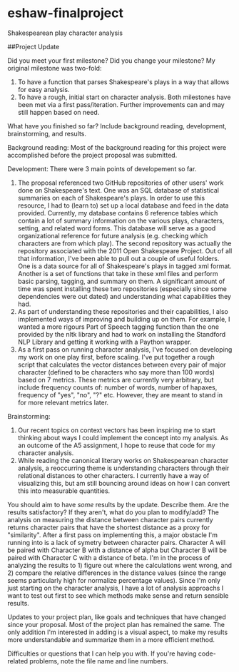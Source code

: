 # eshaw-finalproject
Shakespearean play character analysis

##Project Update

Did you meet your first milestone? Did you change your milestone?
My original milestone was two-fold:
1) To have a function that parses Shakespeare's plays in a way that allows for easy analysis.
2) To have a rough, initial start on character analysis.
Both milestones have been met via a first pass/iteration. Further improvements can and may still happen based on need.

What have you finished so far? Include background reading, development, brainstorming, and results.

Background reading:
Most of the background reading for this project were accomplished before the project proposal was submitted.

Development:
There were 3 main points of developement so far.
1) The proposal referenced two GitHub repositories of other users' work done on Shakespeare's text. One was an SQL database of statistical summaries on each of Shakespeare's plays. In order to use this resource, I had to (learn to) set up a local database and feed in the data provided. Currently, my database contains 6 reference tables which contain a lot of summary information on the various plays, characters, setting, and related word forms. This database will serve as a good organizational reference for future analysis (e.g. checking which characters are from which play). The second repository was actually the repository associated with the 2011 Open Shakespeare Project. Out of all that information, I've been able to pull out a couple of useful folders. One is a data source for all of Shakespeare's plays in tagged xml format. Another is a set of functions that take in these xml files and perform basic parsing, tagging, and summary on them. A significant amount of time was spent installing these two repositories (especially since some dependencies were out dated) and understanding what capabilities they had.
2) As part of understanding these repositories and their capabilities, I also implemented ways of improving and building up on them. For example, I wanted a more rigours Part of Speech tagging function than the one provided by the nltk library and had to work on installing the Standford NLP Library and getting it working with a Paython wrapper.
3) As a first pass on running character analysis, I've focused on developing my work on one play first, before scaling. I've put together a rough script that calculates the vector distances between every pair of major character (defined to be characters who say more than 100 words) based on 7 metrics. These metrics are currently very arbitrary, but include frequency counts of: number of words, number of hapaxes, frequency of "yes", "no", "?" etc. However, they are meant to stand in for more relevant metrics later.

Brainstorming:
1) Our recent topics on context vectors has been inspiring me to start thinking about ways I could implement the concept into my analysis. As an outcome of the A5 assignment, I hope to reuse that code for my character analysis.
2) While reading the canonical literary works on Shakespearean character analysis, a reoccurring theme is understanding characters through their relational distances to other characters. I currently have a way of visualizing this, but am still bouncing around ideas on how I can convert this into measurable quantities.

You should aim to have *some* results by the update. Describe them.
Are the results satisfactory? If they aren't, what do you plan to modify/add?
The analysis on measuring the distance between character pairs currently returns character pairs that have the shortest distance as a proxy for "similarity". After a first pass on implementing this, a major obstacle I'm running into is a lack of symetry between character pairs. Character A will be paired with Character B with a distance of alpha but Character B will be paired with Character C with a distance of beta. I'm in the process of analyzing the results to 1) figure out where the calculations went wrong, and 2) compare the relative differences in the distance values (since the range seems particularly high for normalize percentage values). Since I'm only just starting on the character analysis, I have a lot of analysis approachs I want to test out first to see which methods make sense and return sensible results.


Updates to your project plan, like goals and techniques that have changed since your proposal.
Most of the project plan has remained the same. The only addition I'm interested in adding is a visual aspect, to make my results more understandable and summarize them in a more efficient method.

Difficulties or questions that I can help you with. If you're having code-related problems, note the file name and line numbers.

